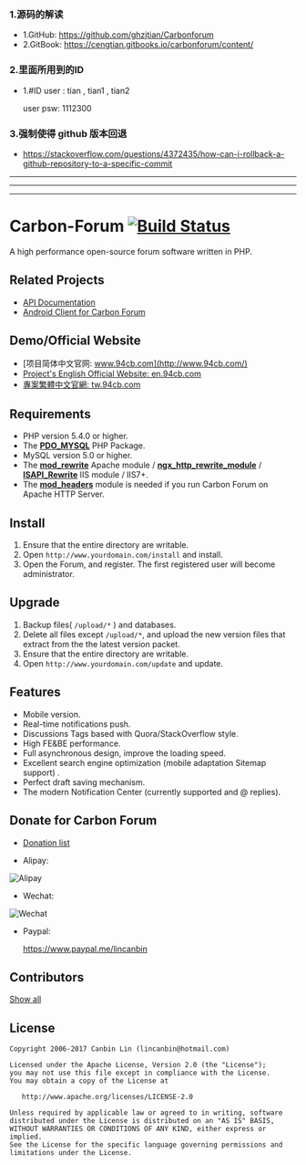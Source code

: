 

### 1.源码的解读
* 1.GitHub: https://github.com/ghzjtian/Carbonforum
* 2.GitBook: https://cengtian.gitbooks.io/carbonforum/content/

### 2.里面所用到的ID
* 1.#ID
    user : tian , tian1 , tian2
    
    user psw: 1112300

### 3.强制使得 github 版本回退
* https://stackoverflow.com/questions/4372435/how-can-i-rollback-a-github-repository-to-a-specific-commit


***
***
***


# Carbon-Forum    [![Build Status](https://travis-ci.org/lincanbin/Carbon-Forum.svg?branch=develop)](https://travis-ci.org/lincanbin/Carbon-Forum)

A high performance open-source forum software written in PHP.



## Related Projects

* [API Documentation](https://github.com/lincanbin/Carbon-Forum-API-Documentation)
* [Android Client for Carbon Forum](https://github.com/lincanbin/Android-Carbon-Forum)

## Demo/Official Website

* [项目简体中文官网: www.94cb.com](http://www.94cb.com/)
* [Project's English Official Website: en.94cb.com](http://en.94cb.com/)
* [專案繁體中文官網: tw.94cb.com](http://tw.94cb.com/)

## Requirements

* PHP version 5.4.0 or higher.
* The [__PDO_MYSQL__](http://php.net/manual/en/ref.pdo-mysql.php) PHP Package.
* MySQL version 5.0 or higher.
* The [__mod_rewrite__](http://httpd.apache.org/docs/2.2/mod/mod_rewrite.html) Apache module / [__ngx_http_rewrite_module__](https://github.com/lincanbin/Carbon-Forum/blob/master/nginx.conf) / [__ISAPI_Rewrite__](http://www.helicontech.com/isapi_rewrite/) IIS module / IIS7+. 
* The [__mod_headers__](http://httpd.apache.org/docs/2.2/mod/mod_headers.html) module is needed if you run Carbon Forum on Apache HTTP Server.

## Install

1. Ensure that the entire directory are writable.
2. Open ```http://www.yourdomain.com/install``` and install.
3. Open the Forum, and register. The first registered user will become administrator.

## Upgrade

1. Backup files( ```/upload/*``` ) and databases. 
2. Delete all files except ```/upload/*```, and upload the new version files that extract from the the latest version packet. 
3. Ensure that the entire directory are writable.
4. Open ```http://www.yourdomain.com/update``` and update.

## Features

* Mobile version. 
* Real-time notifications push. 
* Discussions Tags based with Quora/StackOverflow style. 
* High FE&BE performance. 
* Full asynchronous design, improve the loading speed. 
* Excellent search engine optimization (mobile adaptation Sitemap support) .
* Perfect draft saving mechanism. 
* The modern Notification Center (currently supported and @ replies).

## Donate for Carbon Forum

* [Donation list](http://www.94cb.com/t/2465)

* Alipay: 

![Alipay](https://www.94cb.com/upload/donate_small.png)

* Wechat: 

![Wechat](https://www.94cb.com/upload/donate_weixin_small.png)

* Paypal: 

  https://www.paypal.me/lincanbin

## Contributors

[Show all](https://github.com/lincanbin/Carbon-Forum/graphs/contributors)



## License

``` 
Copyright 2006-2017 Canbin Lin (lincanbin@hotmail.com)

Licensed under the Apache License, Version 2.0 (the "License");
you may not use this file except in compliance with the License.
You may obtain a copy of the License at

   http://www.apache.org/licenses/LICENSE-2.0

Unless required by applicable law or agreed to in writing, software
distributed under the License is distributed on an "AS IS" BASIS,
WITHOUT WARRANTIES OR CONDITIONS OF ANY KIND, either express or implied.
See the License for the specific language governing permissions and
limitations under the License.
```
